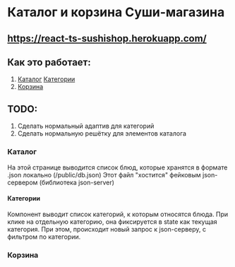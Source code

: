 # Каталог и корзина Суши-магазина
## https://react-ts-sushishop.herokuapp.com/

## Как это работает:
1. [Каталог](#catalog)
    [Категории](#categories)
3. [Корзина](#cart)

## TODO:
1. Сделать нормальный адаптив для категорий
2. Сделать нормальную решётку для элементов каталога

### Каталог <a name="catalog"></a>
На этой странице выводится список блюд, которые хранятся в формате .json локально (/public/db.json)
Этот файл "хостится" фейковым json-сервером (библиотека json-server)
#### Категории <a name="categories"></a>
Компонент выводит список категорий, к которым относятся блюда. 
При клике на отдельную категорию, она фиксируется в state как текущая категория.
При этом, происходит новый запрос к json-серверу, с фильтром по категории.
### Корзина <a name="cart"></a>
